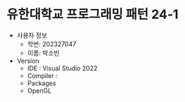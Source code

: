 # 유한대학교 프로그래밍 패턴 24-1
* 사용자 정보
    - 학번: 202327047
    - 이름: 박소빈
* Version
    - IDE : Visual Studio 2022
    - Compiler :
    - Packages
    + OpenGL
